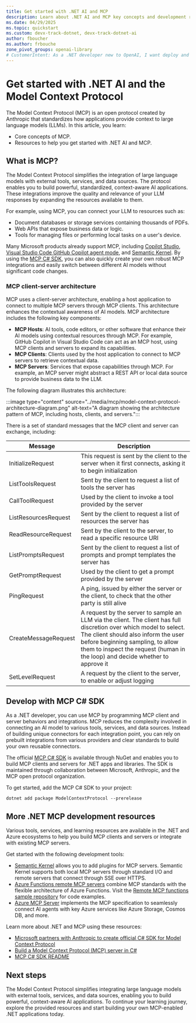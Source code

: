 ```yaml
---
title: Get started with .NET AI and MCP
description: Learn about .NET AI and MCP key concepts and development resources
ms.date: 04/29/2025
ms.topic: quickstart
ms.custom: devx-track-dotnet, devx-track-dotnet-ai
author: fboucher
ms.author: frbouche
zone_pivot_groups: openai-library
# CustomerIntent: As a .NET developer new to OpenAI, I want deploy and use sample code to interact to learn from the sample code to summarize text.
---
```


# Get started with .NET AI and the Model Context Protocol

The Model Context Protocol (MCP) is an open protocol created by Anthropic that standardizes how applications provide context to large language models (LLMs). In this article, you learn:

- Core concepts of MCP.
- Resources to help you get started with .NET AI and MCP.

## What is MCP?

The Model Context Protocol simplifies the integration of large language models with external tools, services, and data sources. The protocol enables you to build powerful, standardized, context-aware AI applications. These integrations improve the quality and relevance of your LLM responses by expanding the resources available to them.

For example, using MCP, you can connect your LLM to resources such as:

- Document databases or storage services containing thousands of PDFs.
- Web APIs that expose business data or logic.
- Tools for managing files or performing local tasks on a user's device.

Many Microsoft products already support MCP, including [Copilot Studio](/microsoft-copilot/blog/copilot-studio/introducing-model-context-protocol-mcp-in-copilot-studio-simplified-integration-with-ai-apps-and-agents), [Visual Studio Code GitHub Copilot agent mode](https://code.visualstudio.com/blogs/2025/02/24/introducing-copilot-agent-mode), and [Semantic Kernel](https://devblogs.microsoft.com/semantic-kernel/integrating-model-context-protocol-tools-with-semantic-kernel-a-step-by-step-guide/). By using the [MCP C# SDK](#develop-with-mcp-c-sdk), you can also quickly create your own robust MCP integrations and easily switch between different AI models without significant code changes.

### MCP client-server architecture

MCP uses a client-server architecture, enabling a host application to connect to multiple MCP servers through MCP clients. This architecture enhances the contextual awareness of AI models. MCP architecture includes the following key components:

- **MCP Hosts**: AI tools, code editors, or other software that enhance their AI models using contextual resources through MCP. For example, GitHub Copilot in Visual Studio Code can act as an MCP host, using MCP clients and servers to expand its capabilities.
- **MCP Clients**: Clients used by the host application to connect to MCP servers to retrieve contextual data.
- **MCP Servers**: Services that expose capabilities through MCP. For example, an MCP server might abstract a REST API or local data source to provide business data to the LLM.

The following diagram illustrates this architecture:

:::image type="content" source="../media/mcp/model-context-protocol-architecture-diagram.png" alt-text="A diagram showing the architecture pattern of MCP, including hosts, clients, and servers.":::

There is a set of standard messages that the MCP client and server can exchange, including:

|Message  |Description  |
|---------|---------|
|InitializeRequest     |  This request is sent by the client to the server when it first connects, asking it to begin initialization       |
|ListToolsRequest     |  Sent by the client to request a list of tools the server has       |
|CallToolRequest     |  Used by the client to invoke a tool provided by the server       |
|ListResourcesRequest     | Sent by the client to request a list of resources the server has        |
|ReadResourceRequest     |  Sent by the client to the server, to read a specific resource URI       |
|ListPromptsRequest     | Sent by the client to request a list of prompts and prompt templates the server has       |
|GetPromptRequest     |  Used by the client to get a prompt provided by the server       |
|PingRequest     |   A ping, issued by either the server or the client, to check that the other party is still alive      |
|CreateMessageRequest     |  A request by the server to sample an LLM via the client. The client has full discretion over which model to select. The client should also inform the user before beginning sampling, to allow them to inspect the request (human in the loop) and decide whether to approve it       |
|SetLevelRequest     | A request by the client to the server, to enable or adjust logging        |

## Develop with MCP C# SDK

As a .NET developer, you can use MCP by programming MCP client and server behaviors and integrations. MCP reduces the complexity involved in connecting an AI model to various tools, services, and data sources. Instead of building unique connectors for each integration point, you can rely on prebuilt integrations from various providers and clear standards to build your own reusable connectors.

The official [MCP C# SDK](https://github.com/modelcontextprotocol/csharp-sdk) is available through NuGet and enables you to build MCP clients and servers for .NET apps and libraries. The SDK is maintained through collaboration between Microsoft, Anthropic, and the MCP open protocol organization.

To get started, add the MCP C# SDK to your project:

```dotnetcli
dotnet add package ModelContextProtocol --prerelease
```

## More .NET MCP development resources

Various tools, services, and learning resources are available in the .NET and Azure ecosystems to help you build MCP clients and servers or integrate with existing MCP servers.

Get started with the following development tools:

- [Semantic Kernel](/semantic-kernel/concepts/plugins/adding-mcp-plugins) allows you to add plugins for MCP servers. Semantic Kernel supports both local MCP servers through standard I/O and remote servers that connect through SSE over HTTPS.
- [Azure Functions remote MCP servers](https://devblogs.microsoft.com/dotnet/build-mcp-remote-servers-with-azure-functions/) combine MCP standards with the flexible architecture of Azure Functions. Visit the [Remote MCP functions sample repository](https://aka.ms/cadotnet/mcp/functions/remote-sample) for code examples.
- [Azure MCP Server](https://github.com/Azure/azure-mcp) implements the MCP specification to seamlessly connect AI agents with key Azure services like Azure Storage, Cosmos DB, and more.

Learn more about .NET and MCP using these resources:

- [Microsoft partners with Anthropic to create official C# SDK for Model Context Protocol](https://devblogs.microsoft.com/blog/microsoft-partners-with-anthropic-to-create-official-c-sdk-for-model-context-protocol)
- [Build a Model Context Protocol (MCP) server in C#](https://devblogs.microsoft.com/dotnet/build-a-model-context-protocol-mcp-server-in-csharp/)
- [MCP C# SDK README](https://github.com/modelcontextprotocol/csharp-sdk/blob/main/README.md)

## Next steps

The Model Context Protocol simplifies integrating large language models with external tools, services, and data sources, enabling you to build powerful, context-aware AI applications. To continue your learning journey, explore the provided resources and start building your own MCP-enabled .NET applications today.

